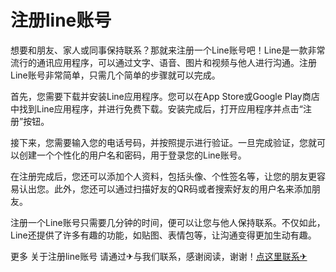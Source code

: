 # 注册line账号

想要和朋友、家人或同事保持联系？那就来注册一个Line账号吧！Line是一款非常流行的通讯应用程序，可以通过文字、语音、图片和视频与他人进行沟通。注册Line账号非常简单，只需几个简单的步骤就可以完成。

首先，您需要下载并安装Line应用程序。您可以在App Store或Google Play商店中找到Line应用程序，并进行免费下载。安装完成后，打开应用程序并点击“注册”按钮。

接下来，您需要输入您的电话号码，并按照提示进行验证。一旦完成验证，您就可以创建一个个性化的用户名和密码，用于登录您的Line账号。

在注册完成后，您还可以添加个人资料，包括头像、个性签名等，让您的朋友更容易认出您。此外，您还可以通过扫描好友的QR码或者搜索好友的用户名来添加朋友。

注册一个Line账号只需要几分钟的时间，便可以让您与他人保持联系。不仅如此，Line还提供了许多有趣的功能，如贴图、表情包等，让沟通变得更加生动有趣。

更多 关于注册line账号 请通过✈与我们联系，感谢阅读，谢谢！[点这里联系✈](https://ww.k02.cc)